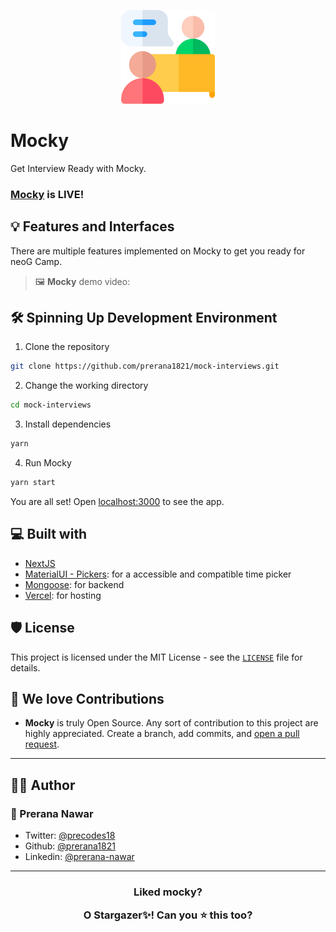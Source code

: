 <p align="center">
  <a href="https://github.com/prerana-nawar/mock-interviews" rel="noopener" target="_blank"><img width="150" src="./public/images/mocky.png" alt="Mocky's Logo"></a></p>
</p>

# Mocky

Get Interview Ready with Mocky.

### [Mocky](https://mock-interviews.vercel.app/) is LIVE!

## 💡 **Features and Interfaces**

There are multiple features implemented on Mocky to get you ready for neoG Camp.

> 🖼 **Mocky** demo video:

## 🛠️ **Spinning Up Development Environment**

1. Clone the repository

```bash
git clone https://github.com/prerana1821/mock-interviews.git
```

2. Change the working directory

```bash
cd mock-interviews
```

3. Install dependencies

```bash
yarn
```

4. Run Mocky

```bash
yarn start
```

You are all set! Open [localhost:3000](http://localhost:3000/) to see the app.

## **💻 Built with**

- [NextJS](https://nextjs.org/)
- [MaterialUI - Pickers](https://www.npmjs.com/package/@material-ui/pickers): for a accessible and compatible time picker
- [Mongoose](https://mongoosejs.com/): for backend
- [Vercel](http://vercel.com/): for hosting

## 🛡️ License

This project is licensed under the MIT License - see the [`LICENSE`](LICENSE) file for details.

## **💖 We love Contributions**

- **Mocky** is truly Open Source. Any sort of contribution to this project are highly appreciated. Create a branch, add commits, and [open a pull request](https://github.com/prerana1821/mock-interviews/compare).

---

## **👨‍💻 Author**

### 👤 Prerana Nawar

- Twitter: [@precodes18](https://twitter.com/precodes18)
- Github: [@prerana1821](https://github.com/prerana1821)
- Linkedin: [@prerana-nawar](https://linkedin.com/in/prerana-nawar)

---

<h3 align="center">
<b>Liked mocky?

O Stargazer✨! Can you ⭐️ this too? </b>

</h3>
